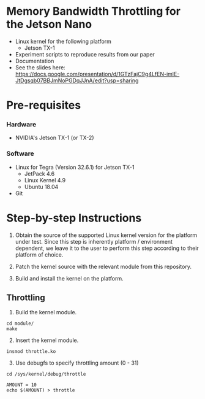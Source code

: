 # Memory Bandwidth Throttling for the Jetson Nano 

- Linux kernel for the following platform 
  - Jetson TX-1
- Experiment scripts to reproduce results from our paper
- Documentation
- See the slides here: https://docs.google.com/presentation/d/1GTzFajC9g4LfEN-imlE-JtDgsqb07BBJmNoPGDqJJnA/edit?usp=sharing

# Pre-requisites
### Hardware
+ NVIDIA's Jetson TX-1 (or TX-2)

### Software
+ Linux for Tegra (Version 32.6.1) for Jetson TX-1
  + JetPack 4.6
  + Linux Kernel 4.9
  + Ubuntu 18.04
+ Git

# Step-by-step Instructions
1. Obtain the source of the supported Linux kernel version for the platform under test. Since this step is inherently platform / environment dependent, we leave it to the user to perform this step according to their platform of choice.

2. Patch the kernel source with the relevant module from this repository.

3. Build and install the kernel on the platform.

## Throttling

1. Build the kernel module.
```
cd module/
make
```

2. Insert the kernel module.
```
insmod throttle.ko
```

3. Use debugfs to specify throttling amount (0 - 31)

```
cd /sys/kernel/debug/throttle

AMOUNT = 10
echo $(AMOUNT) > throttle
```

